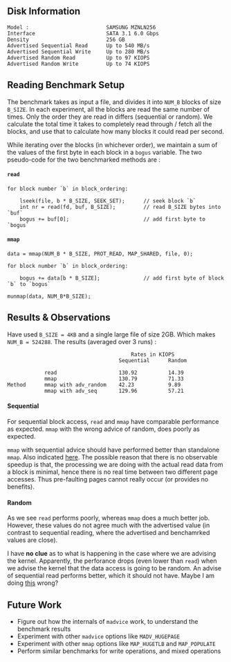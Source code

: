 ## Disk Information
```
Model :                         SAMSUNG MZNLN256
Interface                       SATA 3.1 6.0 Gbps
Density                         256 GB
Advertised Sequential Read      Up to 540 MB/s  
Advertised Sequential Write     Up to 280 MB/s
Advertised Random Read          Up to 97 KIOPS
Advertised Random Write         Up to 74 KIOPS
```

## Reading Benchmark Setup

The benchmark takes as input a file, and divides it into `NUM_B` blocks of size `B_SIZE`. In each experiment, all the blocks are read the same number of times. Only the order they are read in differs (sequential or random). We calculate the total time it takes to completely read through / fetch all the blocks, and use that to calculate how many blocks it could read per second.

While iterating over the blocks (in whichever order), we maintain a sum of the values of the first byte in each block in a `bogus` variable. The two pseudo-code for the two benchmarked methods are :

#### `read`
```
for block number `b` in block_ordering:     

    lseek(file, b * B_SIZE, SEEK_SET);      // seek block `b`
    int nr = read(fd, buf, B_SIZE);         // read B_SIZE bytes into `buf`
    bogus += buf[0];                        // add first byte to `bogus`
```

#### `mmap`
```
data = mmap(NUM_B * B_SIZE, PROT_READ, MAP_SHARED, file, 0);

for block number `b` in block_ordering:

    bogus += data[b * B_SIZE];              // add first byte of block `b` to `bogus`

munmap(data, NUM_B*B_SIZE);
```

## Results & Observations

Have used `B_SIZE = 4KB` and a single large file of size 2GB. Which makes `NUM_B = 524288`. The results (averaged over 3 runs) :

```
                                        Rates in KIOPS                      
                                    Sequential      Random
 
            read                    130.92          14.39
            mmap                    130.79          71.33
Method      mmap with adv_random    42.23           9.89
            mmap with adv_seq       129.96          57.21
```

#### Sequential

For sequential block access, `read` and `mmap` have comparable performance as expected. `mmap` with the wrong advice of random, does poorly as expected.

`mmap` with sequential advice should have performed better than standalone `mmap`. Also indicated [here](http://stackoverflow.com/a/2895799). The possible reason that there is no observable speedup is that, the processing we are doing with the actual read data from a block is minimal, hence there is no real time between two different page accesses. Thus pre-faulting pages cannot really occur (or provides no benefits).

#### Random

As we see `read` performs poorly, whereas `mmap` does a much better job. However, these values do not agree much with the advertised value (in contrast to sequential reading, where the advertised and benchamrked values are close).

I have **no clue** as to what is happening in the case where we are advising the kernel. Apparently, the perforance drops (even lower than `read`) when we advise the kernel that the data access is going to be random. An advise of sequential read performs better, which it should not have. Maybe I am doing [this](https://github.com/srajangarg/mmap-bench/blob/master/read.c#L109) wrong?

## Future Work

- Figure out how the internals of `madvice` work, to understand the benchmark results
- Experiment with other `madvice` options like `MADV_HUGEPAGE`
- Experiment with other `mmap` options like `MAP_HUGETLB` and `MAP_POPULATE`
- Perform similar benchmarks for write operations, and mixed operations
